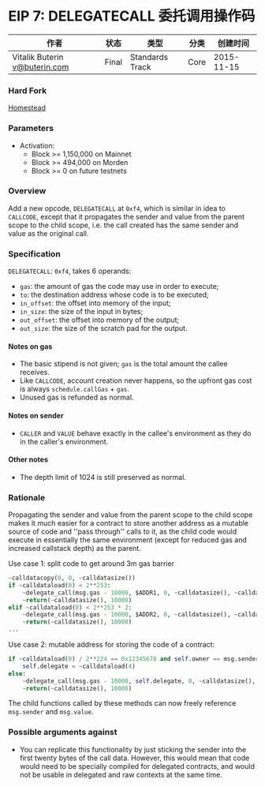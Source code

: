 # EIP 7: DELEGATECALL 委托调用操作码


| 作者 | 状态 | 类型 | 分类 | 创建时间 |
| --- | --- | --- | --- | --- |
| Vitalik Buterin <v@buterin.com>| Final| Standards Track| Core|2015-11-15|


### Hard Fork
[Homestead](https://github.com/ethereum/EIPs/blob/master/EIPS/eip-606.md)

### Parameters
- Activation:
  - Block >= 1,150,000 on Mainnet
  - Block >= 494,000 on Morden
  - Block >= 0 on future testnets

### Overview

Add a new opcode, `DELEGATECALL` at `0xf4`, which is similar in idea to `CALLCODE`, except that it propagates the sender and value from the parent scope to the child scope, i.e. the call created has the same sender and value as the original call.

### Specification

`DELEGATECALL`: `0xf4`, takes 6 operands:
- `gas`: the amount of gas the code may use in order to execute;
- `to`: the destination address whose code is to be executed;
- `in_offset`: the offset into memory of the input;
- `in_size`: the size of the input in bytes;
- `out_offset`: the offset into memory of the output;
- `out_size`: the size of the scratch pad for the output.

#### Notes on gas
- The basic stipend is not given; `gas` is the total amount the callee receives.
- Like `CALLCODE`, account creation never happens, so the upfront gas cost is always `schedule.callGas` + `gas`.
- Unused gas is refunded as normal.

#### Notes on sender
- `CALLER` and `VALUE` behave exactly in the callee's environment as they do in the caller's environment.

#### Other notes
- The depth limit of 1024 is still preserved as normal.

### Rationale

Propagating the sender and value from the parent scope to the child scope makes it much easier for a contract to store another address as a mutable source of code and ''pass through'' calls to it, as the child code would execute in essentially the same environment (except for reduced gas and increased callstack depth) as the parent.

Use case 1: split code to get around 3m gas barrier

```python
~calldatacopy(0, 0, ~calldatasize())
if ~calldataload(0) < 2**253:
    ~delegate_call(msg.gas - 10000, $ADDR1, 0, ~calldatasize(), ~calldatasize(), 10000)
    ~return(~calldatasize(), 10000)
elif ~calldataload(0) < 2**253 * 2:
    ~delegate_call(msg.gas - 10000, $ADDR2, 0, ~calldatasize(), ~calldatasize(), 10000)
    ~return(~calldatasize(), 10000)
...
```

Use case 2: mutable address for storing the code of a contract:

```python
if ~calldataload(0) / 2**224 == 0x12345678 and self.owner == msg.sender:
    self.delegate = ~calldataload(4)
else:
    ~delegate_call(msg.gas - 10000, self.delegate, 0, ~calldatasize(), ~calldatasize(), 10000)
    ~return(~calldatasize(), 10000)
```
The child functions called by these methods can now freely reference `msg.sender` and `msg.value`.

### Possible arguments against

* You can replicate this functionality by just sticking the sender into the first twenty bytes of the call data. However, this would mean that code would need to be specially compiled for delegated contracts, and would not be usable in delegated and raw contexts at the same time.
